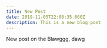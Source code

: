 ```yaml
---
title: New Post
date: 2019-11-05T22:08:35.660Z
description: This is a new blog post
---
```

New post on the Blawggg, dawg
